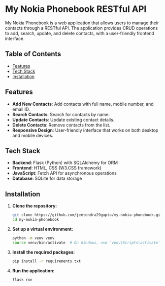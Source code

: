 # My Nokia Phonebook RESTful API

My Nokia Phonebook is a web application that allows users to manage their contacts through a RESTful API. The application provides CRUD operations to add, search, update, and delete contacts, with a user-friendly frontend interface.

## Table of Contents

- [Features](#features)
- [Tech Stack](#tech-stack)
- [Installation](#installation)


## Features

- **Add New Contacts**: Add contacts with full name, mobile number, and email ID.
- **Search Contacts**: Search for contacts by name.
- **Update Contacts**: Update existing contact details.
- **Delete Contacts**: Remove contacts from the list.
- **Responsive Design**: User-friendly interface that works on both desktop and mobile devices.

## Tech Stack

- **Backend**: Flask (Python) with SQLAlchemy for ORM
- **Frontend**: HTML, CSS (W3.CSS framework)
- **JavaScript**: Fetch API for asynchronous operations
- **Database**: SQLite for data storage

## Installation

1. **Clone the repository:**
   ```bash
   git clone https://github.com/jeetendra29gupta/my-nokia-phonebook.git
   cd my-nokia-phonebook
   ```
2. **Set up a virtual environment:**
    ```bash
   python -m venv venv
   source venv/bin/activate  # On Windows, use `venv\Scripts\activate`
    ```
3. **Install the required packages:**
    ```bash
   pip install -r requirements.txt
    ```
4. **Run the application:**
    ```bash
    flask run
   ```